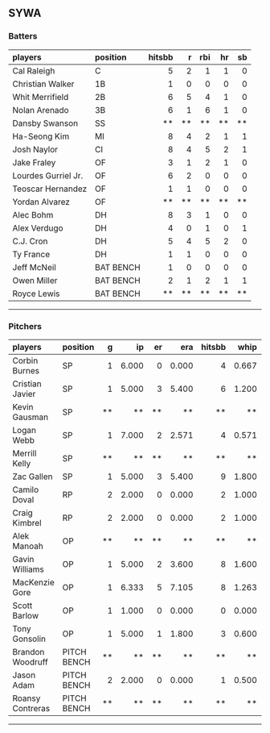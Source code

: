 ## SYWA

### Batters

 
|players             |position  | hitsbb|  r| rbi| hr| sb| 
|:-------------------|:---------|------:|--:|---:|--:|--:| 
|Cal Raleigh         |C         |      5|  2|   1|  1|  0| 
|Christian Walker    |1B        |      1|  0|   0|  0|  0| 
|Whit Merrifield     |2B        |      6|  5|   4|  1|  0| 
|Nolan Arenado       |3B        |      6|  1|   6|  1|  0| 
|Dansby Swanson      |SS        |     **| **|  **| **| **| 
|Ha-Seong Kim        |MI        |      8|  4|   2|  1|  1| 
|Josh Naylor         |CI        |      8|  4|   5|  2|  1| 
|Jake Fraley         |OF        |      3|  1|   2|  1|  0| 
|Lourdes Gurriel Jr. |OF        |      6|  2|   0|  0|  0| 
|Teoscar Hernandez   |OF        |      1|  1|   0|  0|  0| 
|Yordan Alvarez      |OF        |     **| **|  **| **| **| 
|Alec Bohm           |DH        |      8|  3|   1|  0|  0| 
|Alex Verdugo        |DH        |      4|  0|   1|  0|  1| 
|C.J. Cron           |DH        |      5|  4|   5|  2|  0| 
|Ty France           |DH        |      1|  1|   0|  0|  0| 
|Jeff McNeil         |BAT BENCH |      1|  0|   0|  0|  0| 
|Owen Miller         |BAT BENCH |      2|  1|   2|  1|  1| 
|Royce Lewis         |BAT BENCH |     **| **|  **| **| **| 


* * *

### Pitchers

 
|players          |position    |  g|    ip| er|   era| hitsbb|  whip| so|  w| sv| 
|:----------------|:-----------|--:|-----:|--:|-----:|------:|-----:|--:|--:|--:| 
|Corbin Burnes    |SP          |  1| 6.000|  0| 0.000|      4| 0.667| 13|  1|  0| 
|Cristian Javier  |SP          |  1| 5.000|  3| 5.400|      6| 1.200|  7|  0|  0| 
|Kevin Gausman    |SP          | **|    **| **|    **|     **|    **| **| **| **| 
|Logan Webb       |SP          |  1| 7.000|  2| 2.571|      4| 0.571|  7|  0|  0| 
|Merrill Kelly    |SP          | **|    **| **|    **|     **|    **| **| **| **| 
|Zac Gallen       |SP          |  1| 5.000|  3| 5.400|      9| 1.800|  5|  0|  0| 
|Camilo Doval     |RP          |  2| 2.000|  0| 0.000|      2| 1.000|  0|  0|  2| 
|Craig Kimbrel    |RP          |  2| 2.000|  0| 0.000|      2| 1.000|  2|  0|  1| 
|Alek Manoah      |OP          | **|    **| **|    **|     **|    **| **| **| **| 
|Gavin Williams   |OP          |  1| 5.000|  2| 3.600|      8| 1.600|  4|  0|  0| 
|MacKenzie Gore   |OP          |  1| 6.333|  5| 7.105|      8| 1.263|  6|  1|  0| 
|Scott Barlow     |OP          |  1| 1.000|  0| 0.000|      0| 0.000|  0|  0|  0| 
|Tony Gonsolin    |OP          |  1| 5.000|  1| 1.800|      3| 0.600|  3|  0|  0| 
|Brandon Woodruff |PITCH BENCH | **|    **| **|    **|     **|    **| **| **| **| 
|Jason Adam       |PITCH BENCH |  2| 2.000|  0| 0.000|      1| 0.500|  2|  0|  0| 
|Roansy Contreras |PITCH BENCH | **|    **| **|    **|     **|    **| **| **| **| 


* * *


